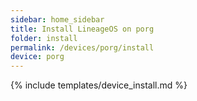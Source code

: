```yaml
---
sidebar: home_sidebar
title: Install LineageOS on porg
folder: install
permalink: /devices/porg/install
device: porg
---
```

{% include templates/device_install.md %}
